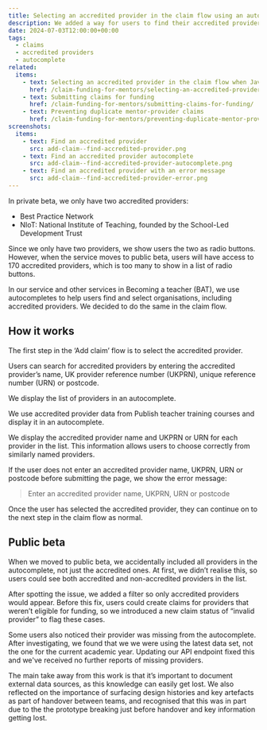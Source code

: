 ```yaml
---
title: Selecting an accredited provider in the claim flow using an autocomplete
description: We added a way for users to find their accredited provider using an autocomplete when they create a claim
date: 2024-07-03T12:00:00+00:00
tags:
  - claims
  - accredited providers
  - autocomplete
related:
  items:
    - text: Selecting an accredited provider in the claim flow when JavaScript is unavailable
      href: /claim-funding-for-mentors/selecting-an-accredited-provider-in-the-claim-flow-when-javascript-is-unavailable/
    - text: Submitting claims for funding
      href: /claim-funding-for-mentors/submitting-claims-for-funding/
    - text: Preventing duplicate mentor-provider claims
      href: /claim-funding-for-mentors/preventing-duplicate-mentor-provider-claims/
screenshots:
  items:
    - text: Find an accredited provider
      src: add-claim--find-accredited-provider.png
    - text: Find an accredited provider autocomplete
      src: add-claim--find-accredited-provider-autocomplete.png
    - text: Find an accredited provider with an error message
      src: add-claim--find-accredited-provider-error.png
---
```


In private beta, we only have two accredited providers:

- Best Practice Network
- NIoT: National Institute of Teaching, founded by the School-Led Development Trust

Since we only have two providers, we show users the two as radio buttons. However, when the service moves to public beta, users will have access to 170 accredited providers, which is too many to show in a list of radio buttons.

In our service and other services in Becoming a teacher (BAT), we use autocompletes to help users find and select organisations, including accredited providers. We decided to do the same in the claim flow.

## How it works

The first step in the ‘Add claim’ flow is to select the accredited provider.

Users can search for accredited providers by entering the accredited provider’s name, UK provider reference number (UKPRN), unique reference number (URN) or postcode.

We display the list of providers in an autocomplete.

We use accredited provider data from Publish teacher training courses and display it in an autocomplete.

We display the accredited provider name and UKPRN or URN for each provider in the list. This information allows users to choose correctly from similarly named providers.

If the user does not enter an accredited provider name, UKPRN, URN or postcode before submitting the page, we show the error message:

> Enter an accredited provider name, UKPRN, URN or postcode

Once the user has selected the accredited provider, they can continue on to the next step in the claim flow as normal.

## Public beta

When we moved to public beta, we accidentally included all providers in the autocomplete, not just the accredited ones. At first, we didn’t realise this, so users could see both accredited and non-accredited providers in the list.

After spotting the issue, we added a filter so only accredited providers would appear. Before this fix, users could create claims for providers that weren’t eligible for funding, so we introduced a new claim status of “invalid provider” to flag these cases.

Some users also noticed their provider was missing from the autocomplete. After investigating, we found that we we were using the latest data set, not the one for the current academic year. Updating our API endpoint fixed this and we've received no further reports of missing providers.

The main take away from this work is that it’s important to document external data sources, as this knowledge can easily get lost. We also reflected on the importance of surfacing design histories and key artefacts as part of handover between teams, and recognised that this was in part due to the the prototype breaking just before handover and key information getting lost.
